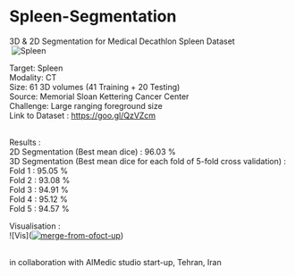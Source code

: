 # Spleen-Segmentation
3D &amp; 2D Segmentation for Medical Decathlon Spleen Dataset <br />
<img align="center">
![Spleen](http://medicaldecathlon.com/img/spleen0.png) <br />
<img />

Target: Spleen <br />
Modality: CT  <br />
Size: 61 3D volumes (41 Training + 20 Testing) <br />
Source: Memorial Sloan Kettering Cancer Center <br />
Challenge: Large ranging foreground size <br />
Link to Dataset : https://goo.gl/QzVZcm <br /><br />

Results : <br />
2D Segmentation (Best mean dice) : 96.03 % <br />
3D Segmentation (Best mean dice for each fold of 5-fold cross validation) : <br />
    Fold 1 : 95.05 % <br />
    Fold 2 : 93.08 % <br />
    Fold 3 : 94.91 % <br />
    Fold 4 : 95.12 % <br />
    Fold 5 : 94.57 % <br />



Visualisation : <br />
![Vis](<a href="https://ibb.co/hM8LYc4"><img src="https://i.ibb.co/mBzbN02/merge-from-ofoct-up.jpg" alt="merge-from-ofoct-up" border="0"></a>)




<br />
in collaboration with AIMedic studio start-up, Tehran, Iran
